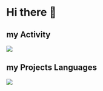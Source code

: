# Hi there 👋

## my Activity
<img src="https://github-readme-stats.vercel.app/api?username=arwinghaderi&show_icons=true&theme=radical"/>

## my Projects Languages
<img src="https://github-readme-stats.vercel.app/api/top-langs/?username=arwinghaderi&hide_progress=true"/>
